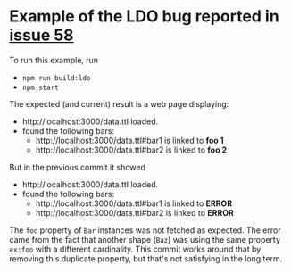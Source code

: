 # Example of the LDO bug reported in [issue 58](https://github.com/o-development/ldo/issues/58)

To run this example, run
* `npm run build:ldo`
* `npm start`

The expected (and current) result is a web page displaying:

* http://localhost:3000/data.ttl loaded.
* found the following bars:
  * http://localhost:3000/data.ttl#bar1 is linked to **foo 1**
  * http://localhost:3000/data.ttl#bar2 is linked to **foo 2**

But in the previous commit it showed

* http://localhost:3000/data.ttl loaded.
* found the following bars:
  * http://localhost:3000/data.ttl#bar1 is linked to **ERROR**
  * http://localhost:3000/data.ttl#bar2 is linked to **ERROR**

The `foo` property of `Bar` instances was not fetched as expected.
The error came from the fact that another shape (`Baz`) was using the same property `ex:foo` with a different cardinality.
This commit works around that by removing this duplicate property, but that's not satisfying in the long term.

